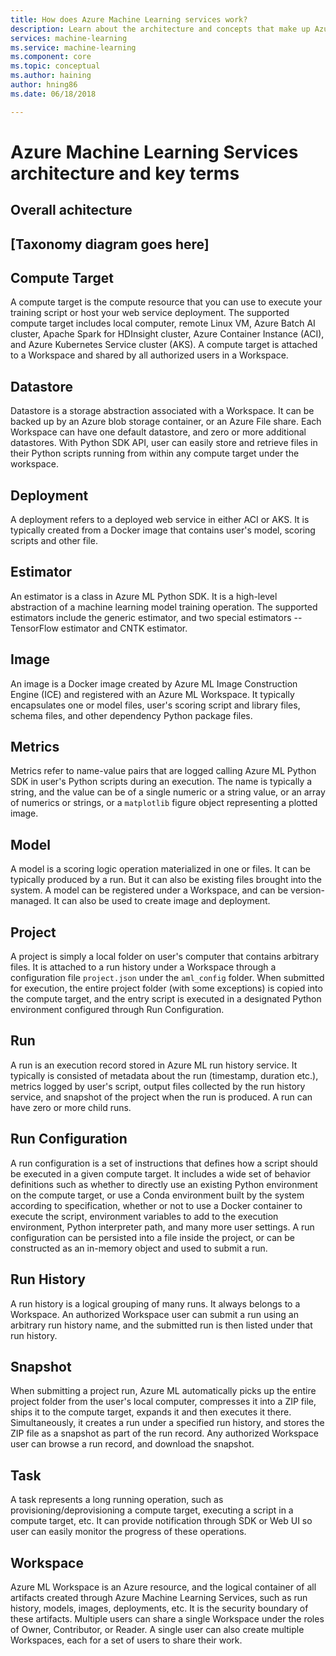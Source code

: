 ```yaml
---
title: How does Azure Machine Learning services work?
description: Learn about the architecture and concepts that make up Azure Machine Learning Services. 
services: machine-learning
ms.service: machine-learning
ms.component: core
ms.topic: conceptual
ms.author: haining
author: hning86
ms.date: 06/18/2018

---
```


# Azure Machine Learning Services architecture and key terms 

## Overall achitecture
## [Taxonomy diagram goes here]

## Compute Target
A compute target is the compute resource that you can use to execute your training script or host your web service deployment. The supported compute target includes local computer, remote Linux VM, Azure Batch AI cluster, Apache Spark for HDInsight cluster, Azure Container Instance (ACI), and Azure Kubernetes Service cluster (AKS). A compute target is attached to a Workspace and shared by all authorized users in a Workspace.

## Datastore
Datastore is a storage abstraction associated with a Workspace. It can be backed up by an Azure blob storage container, or an Azure File share. Each Workspace can have one default datastore, and zero or more additional datastores. With Python SDK API, user can easily store and retrieve files in their Python scripts running from within any compute target under the workspace.

## Deployment
A deployment refers to a deployed web service in either ACI or AKS. It is typically created from a Docker image that contains user's model, scoring scripts and other file.

## Estimator
An estimator is a class in Azure ML Python SDK. It is a high-level abstraction of a machine learning model training operation. The supported estimators include the generic estimator, and two special estimators -- TensorFlow estimator and CNTK estimator.

## Image
An image is a Docker image created by Azure ML Image Construction Engine (ICE) and registered with an Azure ML Workspace. It typically encapsulates one or model files, user's scoring script and  library files, schema files, and other dependency Python package files.

## Metrics
Metrics refer to name-value pairs that are logged calling Azure ML Python SDK in user's Python scripts during an execution. The name is typically a string, and the value can be of a single numeric or a string value, or an array of numerics or strings, or a `matplotlib` figure object representing a plotted image.

## Model
A model is a scoring logic operation materialized in one or files. It can be typically produced by a run. But it can also be existing files brought into the system. A model can be registered under a Workspace, and can be version-managed. It can also be used to create image and deployment.

## Project
A project is simply a local folder on user's computer that contains arbitrary files. It is attached to a run history under a Workspace through a configuration file `project.json` under the `aml_config` folder. When submitted for execution, the entire project folder (with some exceptions) is copied into the compute target, and the entry script is executed in a designated Python environment configured through Run Configuration.

## Run
A run is an execution record stored in Azure ML run history service. It typically is consisted of metadata about the run (timestamp, duration etc.), metrics logged by user's script, output files collected by the run history service, and snapshot of the project when the run is produced. A run can have zero or more child runs.

## Run Configuration
A run configuration is a set of instructions that defines how a script should be executed in a given compute target. It includes a wide set of behavior definitions such as whether to directly use an existing Python environment on the compute target, or use a Conda environment built by the system according to specification, whether or not to use a Docker container to execute the script, environment variables to add to the execution environment, Python interpreter path, and many more user settings. A run configuration can be persisted into a file inside the project, or can be constructed as an in-memory object and used to submit a run.

## Run History
A run history is a logical grouping of many runs. It always belongs to a Workspace. An authorized Workspace user can submit a run using an arbitrary run history name, and the submitted run is then listed under that run history.

## Snapshot
When submitting a project run, Azure ML automatically picks up the entire project folder from the user's local computer, compresses it into a ZIP file, ships it to the compute target, expands it and then executes it there. Simultaneously, it creates a run under a specified run history, and stores the ZIP file as a snapshot as part of the run record. Any authorized Workspace user can browse a run record, and download the snapshot.

## Task
A task represents a long running operation, such as provisioning/deprovisioning a compute target, executing a script in a compute target, etc. It can provide notification through SDK or Web UI so user can easily monitor the progress of these operations. 

## Workspace
Azure ML Workspace is an Azure resource, and the logical container of all artifacts created through Azure Machine Learning Services, such as run history, models, images, deployments, etc. It is the security boundary of these artifacts. Multiple users can share a single Workspace under the roles of Owner, Contributor, or Reader. A single user can also create multiple Workspaces, each for a set of users to share their work.
